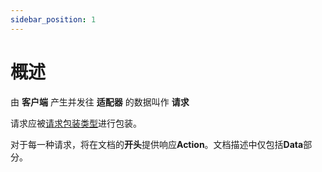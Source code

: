 ```yaml
---
sidebar_position: 1
---
```


# 概述

由 **客户端** 产生并发往 **适配器** 的数据叫作 **请求**

请求应被[请求包装类型](../Types/WrapTypes#请求包装类型)进行包装。

对于每一种请求，将在文档的**开头**提供响应**Action**。文档描述中仅包括**Data**部分。